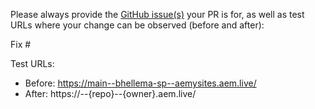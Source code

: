 Please always provide the [GitHub issue(s)](../issues) your PR is for, as well as test URLs where your change can be observed (before and after):

Fix #<gh-issue-id>

Test URLs:
- Before: https://main--bhellema-sp--aemysites.aem.live/
- After: https://<branch>--{repo}--{owner}.aem.live/
